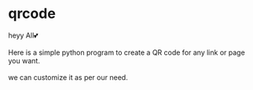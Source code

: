 # qrcode
heyy All💕
<br></br>
Here is a simple python program to create a QR code for any link or page you want.
<br></br>
we can customize it as per our need.
